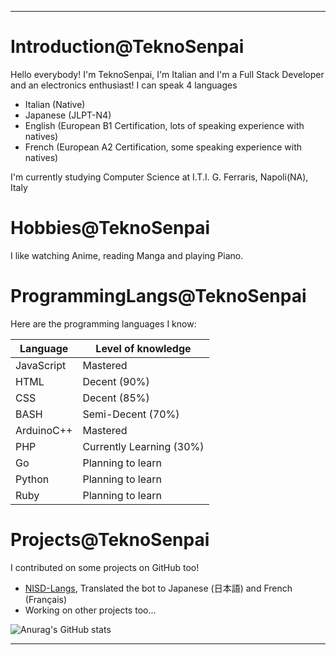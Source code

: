***
# Introduction@TeknoSenpai
Hello everybody! 
I'm TeknoSenpai, I'm Italian and I'm a Full Stack Developer and an electronics enthusiast!
I can speak 4 languages
- Italian (Native)
- Japanese (JLPT-N4)
- English (European B1 Certification, lots of speaking experience with natives)
- French (European A2 Certification, some speaking experience with natives)

I'm currently studying Computer Science at I.T.I. G. Ferraris, Napoli(NA), Italy

# Hobbies@TeknoSenpai
I like watching Anime, reading Manga and playing Piano.

# ProgrammingLangs@TeknoSenpai
Here are the programming languages I know:

| Language                            | Level of knowledge                                                                                                       |
|-------------------------------------|--------------------------------------------------------------------------------------------------------------------------|
| JavaScript                          | Mastered                                                                                                                 |
| HTML                                | Decent (90%)                                                                                                             |
| CSS                                 | Decent (85%)                                                                                                             |
| BASH                                | Semi-Decent (70%)                                                                                                        |
| ArduinoC++                          | Mastered                                                                                                                 |
| PHP                                 | Currently Learning (30%)                                                                                                 |
| Go                                  | Planning to learn                                                                                                        |
| Python                              | Planning to learn                                                                                                        |
| Ruby                                | Planning to learn                                                                                                        |

# Projects@TeknoSenpai
I contributed on some projects on GitHub too!
- [NISD-Langs](https://github.com/Polliog/NISD-Langs), Translated the bot to Japanese (日本語) and French (Français)
- Working on other projects too...


![Anurag's GitHub stats](https://github-readme-stats.vercel.app/api?username=teknosenpai&show_icons=true&theme=tokyonight)
***
